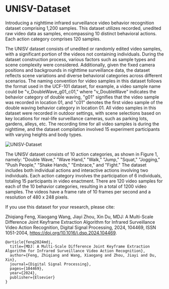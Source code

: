 # UNISV-Dataset
Introducing a nighttime infrared surveillance video behavior recognition dataset comprising 1,200 samples. This dataset utilizes recorded, unedited raw video data as samples, encompassing 10 distinct behavioral actions. Each action category comprises 120 samples.

The UNISV dataset consists of unedited or randomly edited video samples, with a significant portion of the videos not containing individuals. During the dataset construction process, various factors such as sample types and scene complexity were considered. Additionally, given the fixed camera positions and backgrounds in nighttime surveillance data, the dataset reflects scene variations and diverse behavioral categories across different scenarios. The naming convention for video samples in this dataset follows the format used in the UCF-101 dataset, for example, a video sample name could be "v_DoubleWave_g01_c01," where "v_DoubleWave" indicates the behavior category of double waving, "g01" signifies that the video sample was recorded in location 01, and "c01" denotes the first video sample of the double waving behavior category in location 01. All video samples in this dataset were recorded in outdoor settings, with scene selections based on key locations for real-life surveillance cameras, such as parking lots, gardens, alleys, etc. The recording time for all video samples is during the nighttime, and the dataset compilation involved 15 experiment participants with varying heights and body types.

![UNISV-Dataset](https://github.com/Jonathan-fzq/UNISV-Dataset/assets/68420717/bd2fdbfb-26d7-47ad-8c9d-fba46e7b844e)

The UNISV dataset consists of 10 action categories, as shown in Figure 1, namely: "Double Wave," "Wave Hand," "Walk," "Jump," "Squat," "Jogging," "Push People," "Shake Hands," "Embrace," and "Fight." The dataset includes both individual actions and interactive actions involving two individuals. Each action category involves the participation of 6 individuals, totaling 15 participants in video enactment. There are 120 video samples for each of the 10 behavior categories, resulting in a total of 1200 video samples. The videos have a frame rate of 10 frames per second and a resolution of 480 x 248 pixels.

If you use this dataset for your research, please cite:

Zhiqiang Feng, Xiaogang Wang, Jiayi Zhou, Xin Du, MDJ: A Multi-Scale Difference Joint Keyframe Extraction Algorithm for Infrared Surveillance Video Action Recognition,
Digital Signal Processing, 2024, 104469, ISSN 1051-2004, https://doi.org/10.1016/j.dsp.2024.104469.

```
@article{feng2024mdj,
  title={MDJ: A Multi-Scale Difference Joint Keyframe Extraction Algorithm for Infrared Surveillance Video Action Recognition},
  author={Feng, Zhiqiang and Wang, Xiaogang and Zhou, Jiayi and Du, Xin},
  journal={Digital Signal Processing},
  pages={104469},
  year={2024},
  publisher={Elsevier}
}
